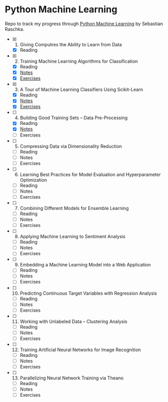 # Python Machine Learning

Repo to track my progress through [Python Machine Learning](https://github.com/rasbt/python-machine-learning-book) by Sebastian Raschka.

- [X] 1. Giving Computres the Ability to Learn from Data
    - [X] Reading
- [X] 2. Training Machine Learning Algorithms for Classification
    - [X] Reading
    - [X] [Notes](./code/ch02notes.ipynb)
    - [X] [Exercises](./code/ch02exercises.ipynb)
- [X] 3. A Tour of Machine Learning Classifiers Using Scikit-Learn
    - [X] Reading
    - [X] [Notes](./code/ch03notes.ipynb)
    - [X] [Exercises](./code/ch03exercises.ipynb)
- [ ] 4. Building Good Training Sets – Data Pre-Processing
    - [X] Reading
    - [X] [Notes](./code/ch04notes.ipynb)
    - [ ] Exercises
- [ ] 5. Compressing Data via Dimensionality Reduction
    - [ ] Reading
    - [ ] Notes
    - [ ] Exercises
- [ ] 6. Learning Best Practices for Model Evaluation and Hyperparameter Optimization
    - [ ] Reading
    - [ ] Notes
    - [ ] Exercises
- [ ] 7. Combining Different Models for Ensemble Learning
    - [ ] Reading
    - [ ] Notes
    - [ ] Exercises
- [ ] 8. Applying Machine Learning to Sentiment Analysis
    - [ ] Reading
    - [ ] Notes
    - [ ] Exercises
- [ ] 9. Embedding a Machine Learning Model into a Web Application
    - [ ] Reading
    - [ ] Notes
    - [ ] Exercises
- [ ] 10. Predicting Continuous Target Variables with Regression Analysis
    - [ ] Reading
    - [ ] Notes
    - [ ] Exercises
- [ ] 11. Working with Unlabeled Data – Clustering Analysis
    - [ ] Reading
    - [ ] Notes
    - [ ] Exercises
- [ ] 12. Training Artificial Neural Networks for Image Recognition
    - [ ] Reading
    - [ ] Notes
    - [ ] Exercises
- [ ] 13. Parallelizing Neural Network Training via Theano
    - [ ] Reading
    - [ ] Notes
    - [ ] Exercises
